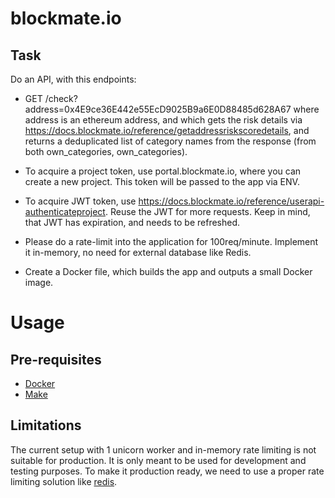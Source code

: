 # blockmate.io

## Task

Do an API, with this endpoints:

- GET /check?address=0x4E9ce36E442e55EcD9025B9a6E0D88485d628A67 where address is an ethereum address, and which gets the risk details via https://docs.blockmate.io/reference/getaddressriskscoredetails, and returns a deduplicated list of category names from the response (from both own_categories, own_categories).

- To acquire a project token, use portal.blockmate.io, where you can create a new project. This token will be passed to the app via ENV.

- To acquire JWT token, use https://docs.blockmate.io/reference/userapi-authenticateproject. Reuse the JWT for more requests. Keep in mind, that JWT has expiration, and needs to be refreshed.

- Please do a rate-limit into the application for 100req/minute. Implement it in-memory, no need for external database like Redis.

- Create a Docker file, which builds the app and outputs a small Docker image.

# Usage

## Pre-requisites

- [Docker](https://www.docker.com/)
- [Make](https://www.gnu.org/software/make/manual/make.html)

## Limitations

The current setup with 1 unicorn worker and in-memory rate limiting is not suitable for production. It is only meant to be used for development and testing purposes. To make it production ready, we need to use a proper rate limiting solution like [redis](https://redis.io/).
